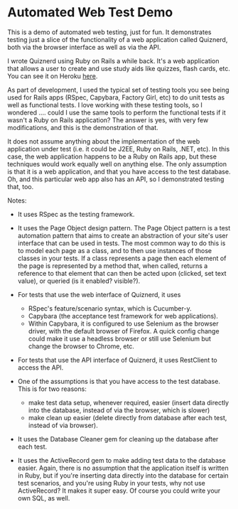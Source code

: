 
# Automated Web Test Demo

This is a demo of automated web testing, just for fun. It demonstrates testing just a slice of the functionality of a web application called Quiznerd, both via the browser interface as well as via the API. 

I wrote Quiznerd using Ruby on Rails a while back. It's a web application that allows a user to create and use study aids like quizzes, flash cards, etc. You can see it on Heroku [here](https://quiznerd.herokuapp.com). 

As part of development, I used the typical set of testing tools you see being used for Rails apps (RSpec, Capybara, Factory Girl, etc) to do unit tests as well as functional tests. I love working with these testing tools, so I wondered .... could I use the same tools to perform the functional tests if it wasn't a Ruby on Rails application? The answer is yes, with very few modifications, and this is the demonstration of that. 

It does not assume anything about the implementation of the web application under test (i.e. it could be J2EE, Ruby on Rails, .NET, etc). In this case, the web application happens to be a Ruby on Rails app, but these techniques would work equally well on anything else. The only assumption is that it is a web application, and that you have access to the test database. Oh, and this particular web app also has an API, so I demonstrated testing that, too.

Notes:

* It uses RSpec as the testing framework.

* It uses the Page Object design pattern. The Page Object pattern is a test automation pattern that aims to create an abstraction of your site's user interface that can be used in tests. The most common way to do this is to model each page as a class, and to then use instances of those classes in your tests. If a class represents a page then each element of the page is represented by a method that, when called, returns a reference to that element that can then be acted upon (clicked, set text value), or queried (is it enabled? visible?).

* For tests that use the web interface of Quiznerd, it uses 
  * RSpec's feature/scenario syntax, which is Cucumber-y.
  * Capybara (the acceptance test framework for web applications). 
  * Within Capybara, it is configured to use Selenium as the browser driver, with the default browser of Firefox. A quick config change could make it use a headless browser or still use Selenium but change the browser to Chrome, etc.

* For tests that use the API interface of Quiznerd, it uses RestClient to access the API.

* One of the assumptions is that you have access to the test database. This is for two reasons: 
  * make test data setup, whenever required, easier (insert data directly into the database, instead of via the browser, which is slower)
  * make clean up easier (delete directly from database after each test, instead of via browser).

* It uses the Database Cleaner gem for cleaning up the database after each test.

* It uses the ActiveRecord gem to make adding test data to the database easier. Again, there is no assumption that the application itself is written in Ruby, but if you're inserting data directly into the database for certain test scenarios, and you're using Ruby in your tests, why not use ActiveRecord? It makes it super easy. Of course you could write your own SQL, as well. 


